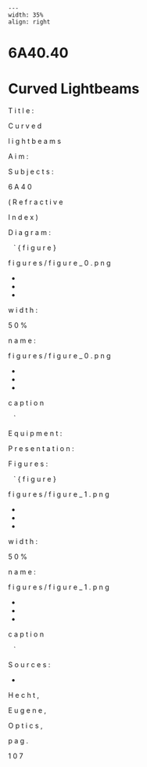
```{figure} /figures/busy.png
---
width: 35%
align: right
```
# 6A40.40 
  # Curved Lightbeams 
 
 
T
i
t
l
e
:
 
C
u
r
v
e
d
 
l
i
g
h
t
b
e
a
m
s
 
 
A
i
m
:
 
 
S
u
b
j
e
c
t
s
:
 
6
A
4
0
 
(
R
e
f
r
a
c
t
i
v
e
 
I
n
d
e
x
)
 
D
i
a
g
r
a
m
:
 
 
 
 


`
`
`
{
f
i
g
u
r
e
}
 
f
i
g
u
r
e
s
/
f
i
g
u
r
e
_
0
.
p
n
g
 
 


-
-
-
 
 


w
i
d
t
h
:
 
5
0
%
 
 


n
a
m
e
:
 
f
i
g
u
r
e
s
/
f
i
g
u
r
e
_
0
.
p
n
g
 
 


-
-
-
 
 


c
a
p
t
i
o
n
 
 


`
`
`
 


 
 
 
E
q
u
i
p
m
e
n
t
:
 
 
 
 
P
r
e
s
e
n
t
a
t
i
o
n
:
 
 
F
i
g
u
r
e
s
:
 
 
 


`
`
`
{
f
i
g
u
r
e
}
 
f
i
g
u
r
e
s
/
f
i
g
u
r
e
_
1
.
p
n
g
 
 


-
-
-
 
 


w
i
d
t
h
:
 
5
0
%
 
 


n
a
m
e
:
 
f
i
g
u
r
e
s
/
f
i
g
u
r
e
_
1
.
p
n
g
 
 


-
-
-
 
 


c
a
p
t
i
o
n
 
 


`
`
`
 


 
S
o
u
r
c
e
s
:
 

 * 
 
H
e
c
h
t
,
 
E
u
g
e
n
e
,
 
O
p
t
i
c
s
,
 
p
a
g
.
 
1
0
7

 
 
